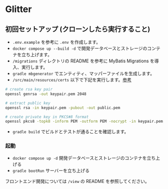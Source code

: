 # Glitter

## 初回セットアップ (クローンしたら実行すること)

- `.env.example` を参考に `.env` を作成します。
- `docker compose up --build -d` で開発データベースとストレージのコンテナを立ち上げます。
- `/migrations` ディレクトリの README を参考に MyBatis Migrations を導入、実行します。
- `gradle mbgenerator` でエンティティ、マッパーファイルを生成します。
- `/src/main/resources/certs` 以下で下記を実行します。[参考](https://www.danvega.dev/blog/spring-security-jwt)

```sh
# create rsa key pair
openssl genrsa -out keypair.pem 2048

# extract public key
openssl rsa -in keypair.pem -pubout -out public.pem

# create private key in PKCS#8 format
openssl pkcs8 -topk8 -inform PEM -outform PEM -nocrypt -in keypair.pem -out private.pem
```

- `gradle build` でビルドとテストが通ることを確認します。

### 起動

- `docker compose up -d` 開発データベースとストレージのコンテナを立ち上げる
- `gradle bootRun` サーバーを立ち上げる

フロントエンド開発については `/view` の README を参照してください。
